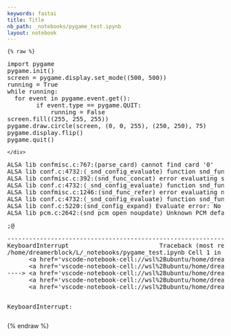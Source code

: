 ```yaml
---
keywords: fastai
title: Title
nb_path: _notebooks/pygame_test.ipynb
layout: notebook
---
```


<!--
#################################################
### THIS FILE WAS AUTOGENERATED! DO NOT EDIT! ###
#################################################
# file to edit: _notebooks/pygame_test.ipynb
-->

<div class="container" id="notebook-container">
        
    {% raw %}
    
<div class="cell border-box-sizing code_cell rendered">
<div class="input">

<div class="inner_cell">
    <div class="input_area">
<div class=" highlight hl-ipython3"><pre><span></span><span class="kn">import</span> <span class="nn">pygame</span>
<span class="n">pygame</span><span class="o">.</span><span class="n">init</span><span class="p">()</span>
<span class="n">screen</span> <span class="o">=</span> <span class="n">pygame</span><span class="o">.</span><span class="n">display</span><span class="o">.</span><span class="n">set_mode</span><span class="p">((</span><span class="mi">500</span><span class="p">,</span> <span class="mi">500</span><span class="p">))</span>
<span class="n">running</span> <span class="o">=</span> <span class="kc">True</span>
<span class="k">while</span> <span class="n">running</span><span class="p">:</span>
  <span class="k">for</span> <span class="n">event</span> <span class="ow">in</span> <span class="n">pygame</span><span class="o">.</span><span class="n">event</span><span class="o">.</span><span class="n">get</span><span class="p">():</span>
        <span class="k">if</span> <span class="n">event</span><span class="o">.</span><span class="n">type</span> <span class="o">==</span> <span class="n">pygame</span><span class="o">.</span><span class="n">QUIT</span><span class="p">:</span>
            <span class="n">running</span> <span class="o">=</span> <span class="kc">False</span>
<span class="n">screen</span><span class="o">.</span><span class="n">fill</span><span class="p">((</span><span class="mi">255</span><span class="p">,</span> <span class="mi">255</span><span class="p">,</span> <span class="mi">255</span><span class="p">))</span>
<span class="n">pygame</span><span class="o">.</span><span class="n">draw</span><span class="o">.</span><span class="n">circle</span><span class="p">(</span><span class="n">screen</span><span class="p">,</span> <span class="p">(</span><span class="mi">0</span><span class="p">,</span> <span class="mi">0</span><span class="p">,</span> <span class="mi">255</span><span class="p">),</span> <span class="p">(</span><span class="mi">250</span><span class="p">,</span> <span class="mi">250</span><span class="p">),</span> <span class="mi">75</span><span class="p">)</span>
<span class="n">pygame</span><span class="o">.</span><span class="n">display</span><span class="o">.</span><span class="n">flip</span><span class="p">()</span>
<span class="n">pygame</span><span class="o">.</span><span class="n">quit</span><span class="p">()</span>
</pre></div>

    </div>
</div>
</div>

<div class="output_wrapper">
<div class="output">

<div class="output_area">

<div class="output_subarea output_stream output_stderr output_text">
<pre>ALSA lib confmisc.c:767:(parse_card) cannot find card &#39;0&#39;
ALSA lib conf.c:4732:(_snd_config_evaluate) function snd_func_card_driver returned error: No such file or directory
ALSA lib confmisc.c:392:(snd_func_concat) error evaluating strings
ALSA lib conf.c:4732:(_snd_config_evaluate) function snd_func_concat returned error: No such file or directory
ALSA lib confmisc.c:1246:(snd_func_refer) error evaluating name
ALSA lib conf.c:4732:(_snd_config_evaluate) function snd_func_refer returned error: No such file or directory
ALSA lib conf.c:5220:(snd_config_expand) Evaluate error: No such file or directory
ALSA lib pcm.c:2642:(snd_pcm_open_noupdate) Unknown PCM default
</pre>
</div>
</div>

<div class="output_area">

<div class="output_subarea output_stream output_stdout output_text">
<pre><span class="ansi-green-fg ansi-black-bg">;</span><span class="ansi-black-intense-fg ansi-black-bg ansi-bold">@</span></pre>
</div>
</div>

<div class="output_area">

<div class="output_subarea output_text output_error">
<pre>
<span class="ansi-red-fg">---------------------------------------------------------------------------</span>
<span class="ansi-red-fg">KeyboardInterrupt</span>                         Traceback (most recent call last)
<span class="ansi-green-intense-fg ansi-bold">/home/dreamerblock/L/_notebooks/pygame_test.ipynb Cell 1</span> in <span class="ansi-cyan-fg">&lt;cell line: 5&gt;</span><span class="ansi-blue-fg">()</span>
<span class="ansi-green-intense-fg ansi-bold">      &lt;a href=&#39;vscode-notebook-cell://wsl%2Bubuntu/home/dreamerblock/L/_notebooks/pygame_test.ipynb#W0sdnNjb2RlLXJlbW90ZQ%3D%3D?line=3&#39;&gt;4&lt;/a&gt;</span> running = True
<span class="ansi-green-intense-fg ansi-bold">      &lt;a href=&#39;vscode-notebook-cell://wsl%2Bubuntu/home/dreamerblock/L/_notebooks/pygame_test.ipynb#W0sdnNjb2RlLXJlbW90ZQ%3D%3D?line=4&#39;&gt;5&lt;/a&gt;</span> while running:
<span class="ansi-green-fg">----&gt; &lt;a href=&#39;vscode-notebook-cell://wsl%2Bubuntu/home/dreamerblock/L/_notebooks/pygame_test.ipynb#W0sdnNjb2RlLXJlbW90ZQ%3D%3D?line=5&#39;&gt;6&lt;/a&gt;</span>   for event in pygame.event.get():
<span class="ansi-green-intense-fg ansi-bold">      &lt;a href=&#39;vscode-notebook-cell://wsl%2Bubuntu/home/dreamerblock/L/_notebooks/pygame_test.ipynb#W0sdnNjb2RlLXJlbW90ZQ%3D%3D?line=6&#39;&gt;7&lt;/a&gt;</span>         if event.type == pygame.QUIT:
<span class="ansi-green-intense-fg ansi-bold">      &lt;a href=&#39;vscode-notebook-cell://wsl%2Bubuntu/home/dreamerblock/L/_notebooks/pygame_test.ipynb#W0sdnNjb2RlLXJlbW90ZQ%3D%3D?line=7&#39;&gt;8&lt;/a&gt;</span>             running = False

<span class="ansi-red-fg">KeyboardInterrupt</span>: </pre>
</div>
</div>

</div>
</div>

</div>
    {% endraw %}

</div>
 

